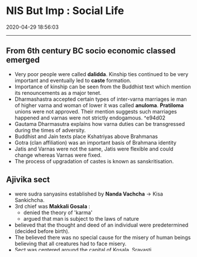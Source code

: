 # NIS But Imp : Social Life 
2020-04-29 18:56:03
            
---
## From 6th century BC socio economic classed emerged
-   Very poor people were called **dalidda**. Kinship ties continued to be very important and eventually led to **caste** formation.
-   Importance of kinship can be seen from the Buddhist text which mention its renouncements as a major tenet.
-   Dharmashastra accepted certain types of inter-varna marriages ie man of higher varna and woman of lower it was called **anuloma**. **Pratiloma** unions were not approved. Their mention suggests such marriages happened and varnas were not strictly endogamous. ^e94d02
-   Gautama Dharmasutra explains how varna duties can be transgressed during the times of adversity.
-   Buddhist and Jain texts place Kshatriyas above Brahmanas
-   Gotra (clan affiliation) was an important basis of Brahmana identity
-   Jatis and Varnas were not the same, Jatis were flexible and could change whereas Varnas were fixed.
-   The process of upgradation of castes is known as sanskritisation.


## Ajivika sect
-   were sudra sanyasins established by **Nanda Vachcha** -> Kisa Sankichcha.
-   3rd chief was **Makkali Gosala** : 
	- denied the theory of 'karma' 
	- argued that man is subject to the laws of nature
-   believed that the thought and deed of an individual were predetermined (decided before birth).
-   The believed there was no special cause for the misery of human beings believing that all creatures had to face misery.
-   Sect was centered around the capital of Kosala, Sravasti.
-   Niyata (fate) was a central idea and human effort was of no consequence. Karma and transmigration existed but human effort had no role in it.
-   Meetings took place in sabhas suggesting they had a corporate organisation.
-   They practices severe ascetism and ahimsa. 
- Bhagvati sutra mentions that they were allowd to eat meat.
-   They did not practice discrimination on the basis of caste or class.
-   Buddhist texts such as Anguttara Nikaya denounce Gosala showing bitter rivalry.
-   Mahavamsa suggest that it had spread to Sri Lanka.

## Charavaka
-   Believed in complete materialism 
- held that an individual's body is formed of matter and finally would end in matter. Thus aim of life should be **material pleasure**.
- aka Lokayata.
-   Purana Kassapa preached the doctrine of **Akriya or non-action** ie no action would lead to either merit of demerit.
-   **Ajita Kesakambalin** preached that everything ended with death and there is no further life after death. 
	- Per him there is nothing wrong in enjoying the pleasures of the world. 
	- No person possessed higher/supernatural power
	- His teachings can be found in the Sandaka Sutta and Apannaka Sutta of the Majjhima Nikaya and in the Samannaphala Sutta. 
	- Doctrines of this school were primarily drawn from his teachings. 
	- He wore a garment made of hair and lived an ascetic life. He did not wear any precious ornaments. 
	- His opponents have called him hedonistic (engaged in pursuit of pleasure) but no such evidence have been found of it.
-   **Pakudha Kachchayna** preached the doctrine of Asasvatavada. 
	- there are 7 elements that are immutable ie they do not contribute to pleasure or pain body ultimately dissolves into them.
	 







